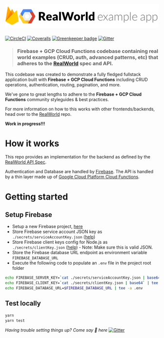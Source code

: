 # ![RealWorld Example App](logo.png)

[![CircleCI](https://img.shields.io/circleci/project/github/anishkny/realworld-firebase-gcp-cloud-functions.svg)](https://circleci.com/gh/anishkny/realworld-firebase-gcp-cloud-functions)
[![Coveralls](https://img.shields.io/coveralls/anishkny/realworld-firebase-gcp-cloud-functions.svg)](https://coveralls.io/github/anishkny/realworld-firebase-gcp-cloud-functions)
[![Greenkeeper badge](https://badges.greenkeeper.io/anishkny/realworld-firebase-gcp-cloud-functions.svg)](https://greenkeeper.io/)
[![Gitter](https://img.shields.io/gitter/room/realworld-dev/firebase-gcp.svg)](https://gitter.im/realworld-dev/firebase-gcp)

> ### Firebase + GCP Cloud Functions codebase containing real world examples (CRUD, auth, advanced patterns, etc) that adheres to the [RealWorld](https://github.com/gothinkster/realworld-example-apps) spec and API.

<!--
### [Demo](https://react-redux.realworld.io/#/)&nbsp;&nbsp;&nbsp;&nbsp;[RealWorld](https://github.com/gothinkster/realworld)
-->

This codebase was created to demonstrate a fully fledged fullstack application built with **Firebase + GCP Cloud Functions** including CRUD operations, authentication, routing, pagination, and more.

We've gone to great lengths to adhere to the **Firebase + GCP Cloud Functions** community styleguides & best practices.

For more information on how to this works with other frontends/backends, head over to the [RealWorld](https://github.com/gothinkster/realworld) repo.

**Work in progress!!!**

# How it works

This repo provides an implementation for the backend as defined by the [RealWorld API Spec](https://github.com/gothinkster/realworld/tree/master/api#readme).

Authentication and Database are handled by [Firebase](https://firebase.google.com/docs/). The API is handled by a thin layer made up of [Google Cloud Platform Cloud Functions](https://cloud.google.com/functions/docs/).

# Getting started

## Setup Firebase

* Setup a new Firebase project, [here](http://firebase.google.com)
* Store Firebase service account JSON key as `./secrets/serviceAccountKey.json`  ([help](https://firebase.google.com/docs/admin/setup))
* Store Firebase client keys config for Node.js as `./secrets/clientKey.json` ([help](https://firebase.google.com/docs/web/setup)) - Note: Make sure this is valid JSON.
* Store the Firebase database URL endpoint as environment variable `FIREBASE_DATABASE_URL`
* Execute the following code to populate an `.env` file in the project root folder
```bash
echo FIREBASE_SERVER_KEY=`cat ./secrets/serviceAccountKey.json | base64` | tee .env
echo FIREBASE_CLIENT_KEY=`cat ./secrets/clientKey.json | base64` | tee -a .env
echo FIREBASE_DATABASE_URL=$FIREBASE_DATABASE_URL | tee -a .env
```

## Test locally
```bash
yarn
yarn test
```
_Having trouble setting things up? Come say :wave: here_ [![Gitter](https://img.shields.io/gitter/room/realworld-dev/firebase-gcp.svg)](https://gitter.im/realworld-dev/firebase-gcp)


<!--

## Deploy and test locally

* Install [Cloud Functions Local Emulator](https://cloud.google.com/functions/docs/emulator)
* Start local emulator by executing `functions start`
* Deploy locally by executing `npm run deploy:local`

## Deploy to cloud

### Setup GCP
* Setup a new GCP Project, [here](https://console.cloud.google.com/)
* Setup GCP Cloud Functions, [here](https://console.cloud.google.com/functions)
* Create a new Storage bucket to stage Cloud Functions code, [here](https://console.cloud.google.com/storage)

### Deploy to GCP
* Modify `--stage-bucket=gs://<YOUR_BUCKET_HERE>` in `package.json`
* Deploy to cloud by executing `npm run deploy:cloud`
-->
